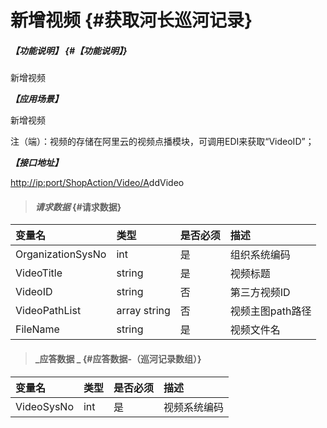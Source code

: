 # 新增视频 {#获取河长巡河记录}

##### _【功能说明】_ {#【功能说明】}

新增视频

_**【应用场景】**_

新增视频

注（端）：视频的存储在阿里云的视频点播模块，可调用EDI来获取“VideoID”；

_**【接口地址】**_

[http://ip:port/ShopAction/Video/A](http://ip:port/HMQuery/PatrolRiver/GetPatrolRivers)ddVideo

> #### _请求数据_ {#请求数据}

| 变量名 | 类型 | 是否必须 | 描述 |
| :--- | :--- | :--- | :--- |
| OrganizationSysNo | int | 是 | 组织系统编码 |
| VideoTitle | string | 是 | 视频标题 |
| VideoID | string | 否 | 第三方视频ID |
| VideoPathList | array string | 否 | 视频主图path路径 |
| FileName | string | 是 | 视频文件名 |

> #### _应答数据 _ {#应答数据-（巡河记录数组）}

| 变量名 | 类型 | 是否必须 | 描述 |
| :--- | :--- | :--- | :--- |
| VideoSysNo | int | 是 | 视频系统编码 |



